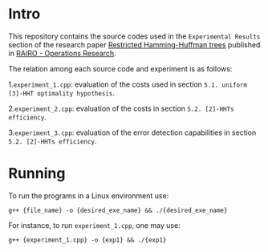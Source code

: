 # Intro
This repository contains the source codes used in the `Experimental Results` section of the research paper [Restricted Hamming-Huffman trees](https://www.rairo-ro.org/component/article?access=doi&doi=10.1051/ro/2022066)
published in [RAIRO - Operations Research](https://www.rairo-ro.org/).


The relation among each source code and experiment is as follows: 

1.`experiment_1.cpp`: evaluation of the costs used in section `5.1. uniform [3]-HHT optimality hypothesis`.

2.`experiment_2.cpp`: evaluation of the costs in section `5.2. [2]-HHTs efficiency`.

3.`experiment_3.cpp`: evaluation of the error detection capabilities in section `5.2. [2]-HHTs efficiency`.

# Running

To run the programs in a Linux environment use:

`g++ {file_name} -o {desired_exe_name} && ./{desired_exe_name}`

For instance, to run `experiment_1.cpp`, one may use:

`g++ {experiment_1.cpp} -o {exp1} && ./{exp1}`

